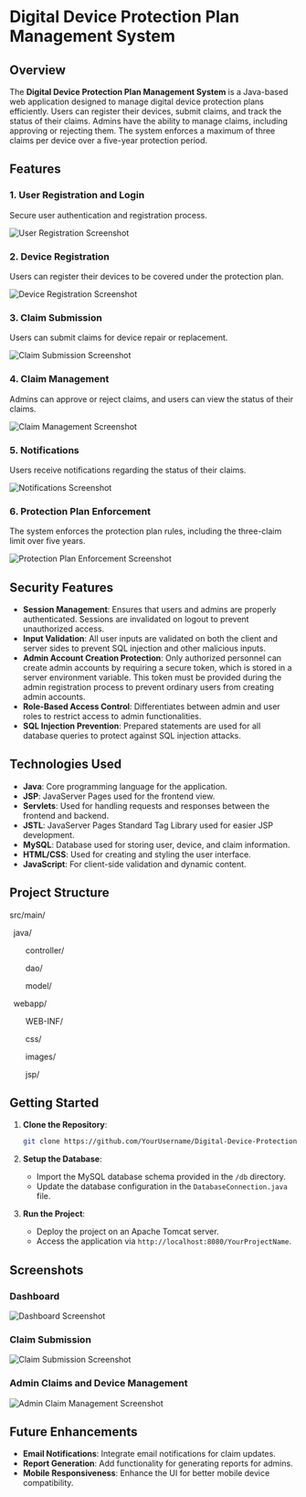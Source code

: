 # Digital Device Protection Plan Management System

## Overview

The **Digital Device Protection Plan Management System** is a Java-based web application designed to manage digital device protection plans efficiently. Users can register their devices, submit claims, and track the status of their claims. Admins have the ability to manage claims, including approving or rejecting them. The system enforces a maximum of three claims per device over a five-year protection period.

## Features

### 1. User Registration and Login
Secure user authentication and registration process.

![User Registration Screenshot](images/user_registration.png)  


### 2. Device Registration
Users can register their devices to be covered under the protection plan.

![Device Registration Screenshot](images/device_registration.png)  


### 3. Claim Submission
Users can submit claims for device repair or replacement.

![Claim Submission Screenshot](images/claim_submission.png)  


### 4. Claim Management
Admins can approve or reject claims, and users can view the status of their claims.

![Claim Management Screenshot](images/claim_management.png)  


### 5. Notifications
Users receive notifications regarding the status of their claims.

![Notifications Screenshot](images/notifications.png)  


### 6. Protection Plan Enforcement
The system enforces the protection plan rules, including the three-claim limit over five years.

![Protection Plan Enforcement Screenshot](images/protection_plan_enforcement.png)  


## Security Features

- **Session Management**: Ensures that users and admins are properly authenticated. Sessions are invalidated on logout to prevent unauthorized access.
- **Input Validation**: All user inputs are validated on both the client and server sides to prevent SQL injection and other malicious inputs.
- **Admin Account Creation Protection**: Only authorized personnel can create admin accounts by requiring a secure token, which is stored in a server environment variable. This token must be provided during the admin registration process to prevent ordinary users from creating admin accounts.
- **Role-Based Access Control**: Differentiates between admin and user roles to restrict access to admin functionalities.
- **SQL Injection Prevention**: Prepared statements are used for all database queries to protect against SQL injection attacks.

## Technologies Used

- **Java**: Core programming language for the application.
- **JSP**: JavaServer Pages used for the frontend view.
- **Servlets**: Used for handling requests and responses between the frontend and backend.
- **JSTL**: JavaServer Pages Standard Tag Library used for easier JSP development.
- **MySQL**: Database used for storing user, device, and claim information.
- **HTML/CSS**: Used for creating and styling the user interface.
- **JavaScript**: For client-side validation and dynamic content.

## Project Structure
src/main/


  &ensp;java/

  
  &emsp;&emsp;controller/

  
  &emsp;&emsp;dao/

  
  &emsp;&emsp;model/

  
 &ensp;webapp/


  &emsp;&emsp;WEB-INF/

  
  &emsp;&emsp;css/

  
  &emsp;&emsp;images/

  
  &emsp;&emsp;jsp/

## Getting Started

1. **Clone the Repository**: 
    ```bash
    git clone https://github.com/YourUsername/Digital-Device-Protection-Plan-Management-System.git
    ```

2. **Setup the Database**: 
   - Import the MySQL database schema provided in the `/db` directory.
   - Update the database configuration in the `DatabaseConnection.java` file.

3. **Run the Project**:
   - Deploy the project on an Apache Tomcat server.
   - Access the application via `http://localhost:8080/YourProjectName`.

## Screenshots

### Dashboard
![Dashboard Screenshot](images/dashboard.png)  


### Claim Submission
![Claim Submission Screenshot](images/claim_submission.png)  


### Admin Claims and Device Management
![Admin Claim Management Screenshot](images/admin_claim_management..png)  


## Future Enhancements

- **Email Notifications**: Integrate email notifications for claim updates.
- **Report Generation**: Add functionality for generating reports for admins.
- **Mobile Responsiveness**: Enhance the UI for better mobile device compatibility.
